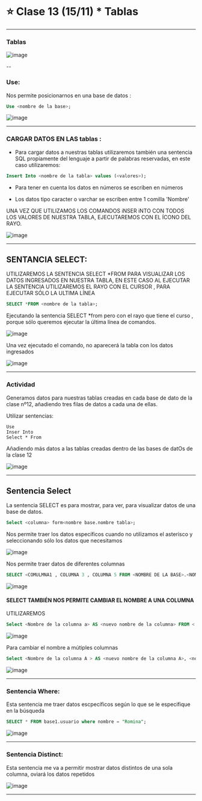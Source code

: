 # :star: Clase 13 (15/11) * Tablas

---

### Tablas

![image](https://user-images.githubusercontent.com/72580574/202463952-21e1b2cb-c523-4e2d-8c40-3e9840321fc9.png)

--

### Use:


Nos permite posicionarnos en una base de datos : 

```SQL
Use <nombre de la base>;
```

![image](https://user-images.githubusercontent.com/72580574/202464115-b1d132af-7d55-4b1f-8e8b-7c2900454e93.png)


---

### CARGAR DATOS EN LAS tablas :


- Para cargar datos a nuestras tablas utilizaremos también una sentencia SQL propiamente del lenguaje a partir de palabras reservadas, en este caso utilizaremos: 

```SQL
Insert Into <nombre de la tabla> values (<valores>);
```

- Para tener en cuenta los datos en  números se escriben en números 

- Los datos tipo caracter o varchar se escriben entre 1 comilla 'Nombre'


UNA VEZ QUE UTILIZAMOS LOS COMANDOS iNSER iNTO CON TODOS LOS VALORES DE NUESTRA TABLA, EJECUTAREMOS  CON EL ÍCONO DEL RAYO.

![image](https://user-images.githubusercontent.com/72580574/202465393-ffb402f2-90d9-4129-a63e-db9322bd5bed.png)

---

## SENTANCIA SELECT:

UTILIZAREMOS LA SENTENCIA SELECT *FROM  PARA VISUALIZAR LOS DATOS INGRESADOS EN NUESTRA TABLA, EN ESTE CASO AL EJECUTAR LA SENTENCIA UTILIZAREMOS EL RAYO CON EL CURSOR , PARA EJECUTAR SÓLO LA ULTIMA LÍNEA 

```SQL
SELECT *FROM <nombre de la tabla>;
```

Ejecutando la sentencia SELECT *from pero con el rayo que tiene el curso , porque sólo queremos ejecutar la última línea de comandos.

![image](https://user-images.githubusercontent.com/72580574/202464548-a5c89dd4-39a6-4d66-a495-b01d821d8c6e.png)

Una vez ejecutado el comando, no aparecerá la tabla con los datos ingresados

![image](https://user-images.githubusercontent.com/72580574/202464593-4ce7daa4-8fc9-4dd2-a530-bd37f2aa8533.png)

---

### Actividad

Generamos datos para nuestras tablas creadas en cada base de dato de la clase nº12, añadiendo tres filas de datos a cada una de ellas.

Utilizar sentencias:

```
Use 
Inser Into
Select * From
```

Añadiendo más datos a las tablas creadas dentro de las bases de datOs de la clase 12

![image](https://user-images.githubusercontent.com/72580574/202464723-5f8229a7-ed08-4aac-9c27-f4639df4a449.png)

---

## Sentencia Select 

La sentencia SELECT es  para mostrar, para ver, para visualizar datos de una base de datos.

```SQL
Select <columna> form<nombre base.nombre tabla>;
```
Nos permite traer los datos específicos cuando no utilizamos el asterisco y seleccionando sólo los datos que necesitamos

![image](https://user-images.githubusercontent.com/72580574/202465645-8676cf1f-bd44-4f40-bb94-a4b190e53624.png)

Nos permite traer datos de diferentes columnas

```SQL
SELECT <COMULMNA1 , COLUMNA 3 , COLUMNA 5 FROM <NOMBRE DE LA BASE>.<NOMBRE DE LA TABLA>;
```

![image](https://user-images.githubusercontent.com/72580574/202465735-4405b8cd-7737-42d4-8871-f91122fcca3c.png)

#### SELECT TAMBIÉN NOS PERMITE CAMBIAR EL NOMBRE A UNA COLUMNA


UTILIZAREMOS 

```SQL
Select <Nombre de la columna a> AS <nuevo nombre de la columna> FROM < Nombre dela Base> . <Nombre de tabla>;
```

![image](https://user-images.githubusercontent.com/72580574/202465842-926e0a45-1ee2-4403-8e29-1e12aa404e08.png)

Para cambiar el nombre a mútiples columnas

```SQL
Select <Nombre de la columna A > AS <nuevo nombre de la columna A>, <nombre de columna B> AS < nuevo nombre columna B > FROM < Nombre dela Base> . <Nombre de tabla>;
```

![image](https://user-images.githubusercontent.com/72580574/202465947-daa4007d-531b-47c4-932f-f8222d21fd0e.png)


---

### Sentencia Where:


Esta sentencia me traer datos escpecíficos según lo que se le especifique en la búsqueda​

```SQL
SELECT * FROM base1.usuario where nombre = "Romina";
```

![image](https://user-images.githubusercontent.com/72580574/202466038-cbaeabbd-c58c-4d7b-84a9-d610ea31237c.png)


---

###  Sentencia Distinct:

Esta sentencia me va a permitir mostrar datos distintos de  una sola columna, oviará los datos repetidos

![image](https://user-images.githubusercontent.com/72580574/202466115-b208a392-c762-4500-b4d1-1c3c9c482b0d.png)


---
 





